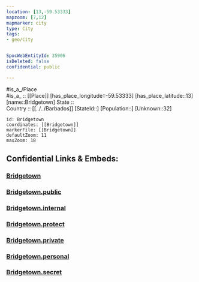 ```yaml
---
location: [13,-59.53333] 
mapzoom: [7,12] 
mapmarker: city 
type: City
tags:
- geo/City


SpocWebEntityId: 35906
isDeleted: false
confidential: public

---
```

#is_a_/Place  
#is_a_ :: [[Place]] 
[has_place_longitude::-59.53333] 
[has_place_latitude::13] 
[name::Bridgetown] 
State ::  
Country :: [[../../Barbados]] 
[StateId::] 
[Population::] 
[Unknown::32] 


```leaflet
id: Bridgetown
coordinates: [[Bridgetown]] 
markerFile: [[Bridgetown]] 
defaultZoom: 11 
maxZoom: 18
```


## Confidential Links & Embeds: 

### [Bridgetown](/_Standards/Earth/Continent/America~Caribbean/Barbados/City/Bridgetown.md) 

### [Bridgetown.public](/_public/Earth/Continent/America~Caribbean/Barbados/City/Bridgetown.public.md) 

### [Bridgetown.internal](/_internal/Earth/Continent/America~Caribbean/Barbados/City/Bridgetown.internal.md) 

### [Bridgetown.protect](/_protect/Earth/Continent/America~Caribbean/Barbados/City/Bridgetown.protect.md) 

### [Bridgetown.private](/_private/Earth/Continent/America~Caribbean/Barbados/City/Bridgetown.private.md) 

### [Bridgetown.personal](/_personal/Earth/Continent/America~Caribbean/Barbados/City/Bridgetown.personal.md) 

### [Bridgetown.secret](/_secret/Earth/Continent/America~Caribbean/Barbados/City/Bridgetown.secret.md)

